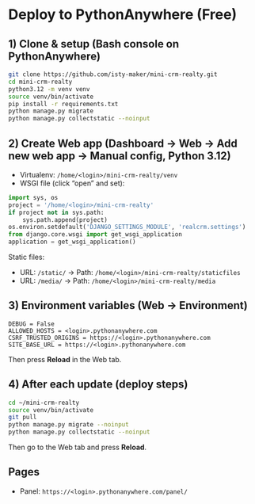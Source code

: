 # Deploy to PythonAnywhere (Free)

## 1) Clone & setup (Bash console on PythonAnywhere)

```bash
git clone https://github.com/isty-maker/mini-crm-realty.git
cd mini-crm-realty
python3.12 -m venv venv
source venv/bin/activate
pip install -r requirements.txt
python manage.py migrate
python manage.py collectstatic --noinput
```

## 2) Create Web app (Dashboard → Web → Add new web app → Manual config, Python 3.12)
- Virtualenv: `/home/<login>/mini-crm-realty/venv`
- WSGI file (click “open” and set):

```python
import sys, os
project = '/home/<login>/mini-crm-realty'
if project not in sys.path:
    sys.path.append(project)
os.environ.setdefault('DJANGO_SETTINGS_MODULE', 'realcrm.settings')
from django.core.wsgi import get_wsgi_application
application = get_wsgi_application()
```

Static files:

- URL: `/static/` → Path: `/home/<login>/mini-crm-realty/staticfiles`
- URL: `/media/` → Path: `/home/<login>/mini-crm-realty/media`

## 3) Environment variables (Web → Environment)

```
DEBUG = False
ALLOWED_HOSTS = <login>.pythonanywhere.com
CSRF_TRUSTED_ORIGINS = https://<login>.pythonanywhere.com
SITE_BASE_URL = https://<login>.pythonanywhere.com
```

Then press **Reload** in the Web tab.

## 4) After each update (deploy steps)

```bash
cd ~/mini-crm-realty
source venv/bin/activate
git pull
python manage.py migrate --noinput
python manage.py collectstatic --noinput
```

Then go to the Web tab and press **Reload**.

## Pages

- Panel: `https://<login>.pythonanywhere.com/panel/`
